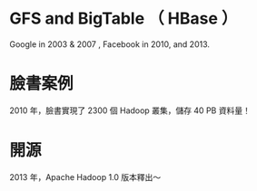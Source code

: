 # GFS and BigTable （ HBase ）
Google in 2003 &amp; 2007 , Facebook in 2010, and 2013. 

# 臉書案例

2010 年，臉書實現了 2300 個 Hadoop 叢集，儲存 40 PB 資料量！

# 開源

2013 年，Apache Hadoop 1.0 版本釋出～


